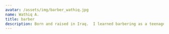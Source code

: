 ```yaml
---
avatar: /assets/img/barber_wathiq.jpg
name: Wathiq A.
title: barber
description: Born and raised in Iraq.  I learned barbering as a teenager from my uncle, and carried my pursuit on to the U.S. when I arrived in 2015.
---
```

